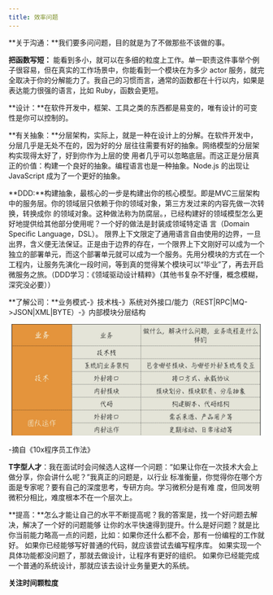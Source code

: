```yaml
---
title: 效率问题
---
```


**关于沟通：**我们要多问问题，⽬的就是为了不做那些不该做的事。

**把函数写短：** 能看到多⼩，就可以在多细的粒度上⼯作。单⼀职责这件事举个例⼦很容易，但在真实的⼯作场景中，你能看到⼀个模块在为多少 actor 服务，就完全取决于你的分解能⼒了。我⾃⼰的习惯⽽⾔，通常的函数都在⼗⾏以内，如果是表达能⼒很强的语⾔，⽐如 Ruby，函数会更短。

**设计：**在软件开发中，框架、工具之类的东⻄都是易变的，唯有设计的可变性是你可以控制的。

**有关抽象：**分层架构，实际上，就是⼀种在设计上的分解。在软件开发中，分层⼏乎是⽆处不在的，因为好的分 层往往需要有好的抽象。⽹络模型的分层架构实现得太好了，好到你作为上层的使 ⽤者⼏乎可以忽略底层。⽽这正是分层真正的价值：构建⼀个良好的抽象。编程语⾔也是⼀种抽象。Node.js 的出现让 JavaScript 成为了⼀个更好的抽象。

**DDD:**构建抽象，最核⼼的⼀步是构建出你的核⼼模型。即是MVC三层架构中的服务层。你的领域层只依赖于你的领域对象，第三⽅发过来的内容先做⼀次转换，转换成你 的领域对象。这种做法称为防腐层。，已经构建好的领域模型怎么更好地提供给其他部分使⽤呢？⼀个好的做法是封装成领域特定语 ⾔（Domain Speciﬁc Language，DSL）。 限界上下⽂限定了通⽤语⾔⾃由使⽤的边界，⼀旦出界，含义便⽆法保证。正是由于边界的存在，⼀个限界上下⽂刚好可以成为⼀个独⽴的部署单元，⽽这个部署单元就可以成为⼀个服务。先⽤分模块的⽅式在⼀个⼯程内，让服务先演化⼀段时间，等到真的觉得某个模块可以“毕业”了，再去开启微服务之旅。（DDD学习：《领域驱动设计精粹》（其他书复杂不好懂，概念模糊，深究没必要））

**了解公司：**业务模式-》技术栈-》系统对外接口/能力（REST|RPC|MQ->JSON|XML|BYTE）-》内部模块分层结构

![](../images/image-20200329175044437.png)

-摘自《10x程序员工作法》



**T字型人才**：我在⾯试时会问候选⼈这样⼀个问题：“如果让你在⼀次技术⼤会上做分享，你会讲什么呢？”我真正的问题是，以⾏业 标准衡量，你觉得你在哪个⽅⾯是专家呢？要有自己的深度思考，专研方向。学习微积分是有难 度，但同发明微积分相⽐，难度根本不在⼀个层次上。



**提高：**怎么才能让⾃⼰的⽔平不断提⾼呢？我的答案是，找⼀个好问题去解决，解决了⼀个好的问题能够 让你的⽔平快速得到提升。什么是好问题？就是⽐你当前能⼒略⾼⼀点的问题，⽐如：如果你还什么都不会，那有⼀份编程的⼯作就好。 如果你已经能够写好普通的代码，就应该尝试去编写程序库。 如果实现⼀个具体功能都没问题了，那就去做设计，让程序有更好的组织。 如果你已经能完成⼀个普通的系统设计，那就应该去设计业务量更⼤的系统。

**关注时间颗粒度**